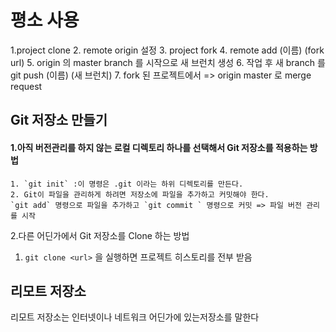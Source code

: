 # 평소 사용 
1.project clone
2. remote origin 설정
3. project fork
4. remote add (이름) (fork url)
5. origin 의 master branch 를 시작으로 새 브런치 생성
6. 작업 후 새 branch 를 git push (이름) (새 브런치)
7. fork 된 프로젝트에서 => origin master 로 merge request

## Git 저장소 만들기
#### 1.아직 버전관리를 하지 않는 로컬 디렉토리 하나를 선택해서 Git 저장소를 적용하는 방법

    1. `git init` :이 명령은 .git 이라는 하위 디렉토리를 만든다.
    2. Git이 파일을 관리하게 하려면 저장소에 파일을 추가하고 커밋해야 한다.
    `git add` 명령으로 파일을 추가하고 `git commit ` 명령으로 커밋 => 파일 버전 관리를 시작

2.다른 어딘가에서 Git 저장소를 Clone 하는 방법

1. `git clone <url>` 을 실행하면 프로젝트 히스토리를 전부 받음


## 리모트 저장소

리모트 저장소는 인터넷이나 네트워크 어딘가에 있는저장소를 말한다